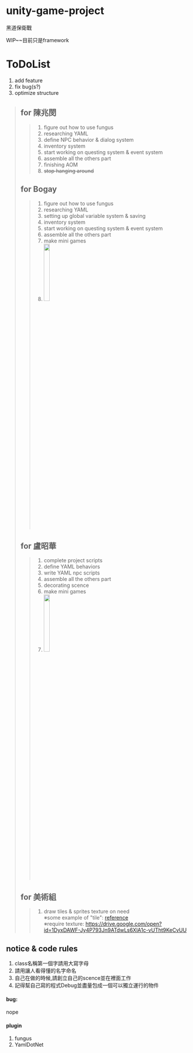 # unity-game-project
黑道保衛戰

WIP~~目前只是framework

# ToDoList
1. add feature
2. fix bug(s?)
3. optimize structure
>
>  ## for 陳兆閔
>  > 1. figure out how to use fungus
>  > 2. researching YAML
>  > 3. define NPC behavior & dialog system
>  > 4. inventory system
>  > 5. start working on questing system & event system
>  > 6. assemble all the others part
>  > 7. finishing AOM
>  > 8. ~~stop hanging around~~
>  ## for Bogay
>  > 1. figure out how to use fungus
>  > 2. researching YAML
>  > 3. setting up global variable system & saving
>  > 4. inventory system
>  > 5. start working on questing system & event system
>  > 6. assemble all the others part
>  > 7. make mini games
>  > 8. <img src="https://i.kym-cdn.com/photos/images/facebook/001/444/743/e63.png" width="20%">
>  ## for 盧昭華
>  > 1. complete project scripts
>  > 2. define YAML behaviors
>  > 3. write YAML npc scripts
>  > 4. assemble all the others part
>  > 5. decorating scence
>  > 6. make mini games
>  > 7. <img src="https://i.kym-cdn.com/photos/images/facebook/001/444/743/e63.png" width="20%">
>  ## for 美術組
>  > 1. draw tiles & sprites texture on need<br>
>  >※some example of "tile": <a href="https://opengameart.org/art-search-advanced?keys=&field_art_type_tid%5B%5D=9&sort_by=count&sort_order=DESC">reference</a><br>
>  >※require texture: https://drive.google.com/open?id=1DyxDAWF-Jy4P793Jn9ATdwLs6XlA1c-vUTht9KeCvUU
  
## notice & code rules
1. class名稱第一個字請用大寫字母
2. 請用讓人看得懂的名字命名
3. 自己在做的時候,請創立自己的scence並在裡面工作
4. 記得幫自己寫的程式Debug並盡量包成一個可以獨立運行的物件

#### bug:
nope

#### plugin
1. fungus
2. YamlDotNet
